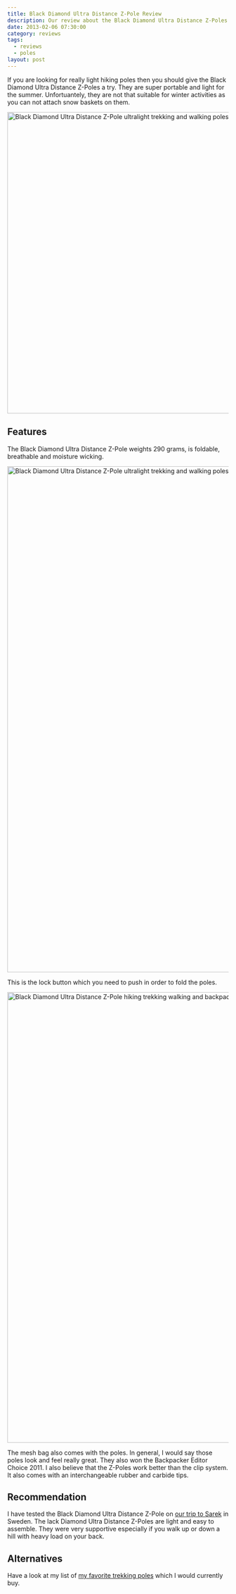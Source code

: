 ```yaml
---
title: Black Diamond Ultra Distance Z-Pole Review
description: Our review about the Black Diamond Ultra Distance Z-Poles
date: 2013-02-06 07:30:00
category: reviews
tags:
  - reviews
  - poles
layout: post
---
```

If you are looking for really light hiking poles then you should give the Black Diamond Ultra Distance Z-Poles a try. They are super portable and light for the summer. Unfortuantely, they are not that suitable for winter activities as you can not attach snow baskets on them.

<a href="https://www.flickr.com/photos/90204224@N07/8449891659"><img src="https://farm9.staticflickr.com/8505/8449891659_dbe8b1b352_b.jpg" width="1024" height="685" alt="Black Diamond Ultra Distance Z-Pole ultralight trekking and walking poles"></a>

<!--more-->

## Features
The Black Diamond Ultra Distance Z-Pole weights 290 grams, is foldable, breathable and moisture wicking.

<img src="http://farm9.staticflickr.com/8222/8450978018_604871950b_o.jpg" width="1150" alt="Black Diamond Ultra Distance Z-Pole ultralight trekking and walking poles">

This is the lock button which you need to push in order to fold the poles.

<a href="https://www.flickr.com/photos/90204224@N07/8449890395" title="Black Diamond Ultra Distance Z-Pole"><img src="https://farm9.staticflickr.com/8235/8449890395_5c07ac00d6_b.jpg" width="957" height="1024" alt="Black Diamond Ultra Distance Z-Pole hiking trekking walking and backpacking poles ultralight"></a>

The mesh bag also comes with the poles. In general, I would say those poles look and feel really great. They also won the Backpacker Editor Choice 2011. I also believe that the Z-Poles work better than the clip system. It also comes with an interchangeable rubber and carbide tips.

## Recommendation
I have tested the Black Diamond Ultra Distance Z-Pole on <a href="http://hikeventures.com/hiking-and-packrafting-in-sarek-day-1/" target="_self">our trip to Sarek</a> in Sweden. The lack Diamond Ultra Distance Z-Poles are light and easy to assemble. They were very supportive especially if you walk up or down a hill with heavy load on your back.

## Alternatives
Have a look at my list of [my favorite trekking poles](http://www.hikeventures.com/best-trekking-and-snowshoeing-poles/) which I would currently buy.
